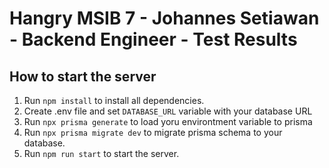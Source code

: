 
# Hangry MSIB 7 - Johannes Setiawan - Backend Engineer - Test Results

## How to start the server

1. Run ```npm install``` to install all dependencies.
2. Create .env file and set ```DATABASE_URL``` variable with your database URL
3. Run ```npx prisma generate``` to load yoru environtment variable to prisma
4. Run ```npx prisma migrate dev``` to migrate prisma schema to your database.
5. Run ```npm run start``` to start the server.

